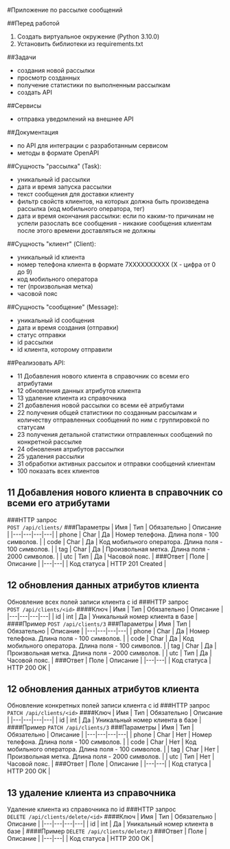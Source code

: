 #Приложение по рассылке сообщений   

##Перед работой
1. Создать виртуальное окружение (Python 3.10.0)   
2. Установить библиотеки из requirements.txt   


##Задачи   
- создания новой рассылки   
- просмотр созданных   
- получение статистики по выполненным рассылкам   
- создать API

##Сервисы   
- отправка уведомлений на внешнее API   

##Документация   
- по API для интеграции с разработанным сервисом
- методы в формате OpenAPI   


##Сущность "рассылка" (Task):
- уникальный id рассылки   
- дата и время запуска рассылки   
- текст сообщения для доставки клиенту   
- фильтр свойств клиентов, на которых должна быть произведена рассылка (код мобильного оператора, тег)   
- дата и время окончания рассылки: если по каким-то причинам не успели разослать все сообщения - никакие сообщения клиентам после этого времени доставляться не должны   

##Сущность "клиент" (Client):
- уникальный id клиента
- номер телефона клиента в формате 7XXXXXXXXXX (X - цифра от 0 до 9)
- код мобильного оператора
- тег (произвольная метка)
- часовой пояс

##Сущность "сообщение" (Message):
- уникальный id сообщения
- дата и время создания (отправки)
- статус отправки
- id рассылки
- id клиента, которому отправили


##Реализовать API:
- 11 Добавления нового клиента в справочник со всеми его атрибутами
- 12 обновления данных атрибутов клиента
- 13 удаление клиента из справочника
- 21 добавления новой рассылки со всеми её атрибутами
- 22 получения общей статистики по созданным рассылкам и количеству отправленных сообщений по ним с группировкой по статусам
- 23 получения детальной статистики отправленных сообщений по конкретной рассылке
- 24 обновления атрибутов рассылки
- 25 удаления рассылки
- 31 обработки активных рассылок и отправки сообщений клиентам
- 100 показать всех клиентов

## 11 Добавления нового клиента в справочник со всеми его атрибутами
###HTTP запрос    
`POST /api/clients/`
###Параметры
| Имя | Тип | Обязательно | Описание |
|---|---|---|---|
| phone | Char | Да | Номер телефона. Длина поля - 100 символов. |
| code | Char | Да | Код мобильного оператора. Длина поля - 100 символов. |
| tag | Char | Да | Произвольная метка. Длина поля - 2000 символов. |
| utc | Тип | Да | Часовой пояс. |
###Ответ
| Поле | Описание |
|---|---|
| Код статуса | HTTP 201 Created |

## 12 обновления данных атрибутов клиента
Обновление всех полей записи клиента с id
###HTTP запрос    
`POST /api/clients/<id>`
####Ключ
| Имя | Тип | Обязательно | Описание |
|---|---|---|---|
| id | int | Да | Уникальный номер клиента в базе |
####Пример
`POST /api/clients/3`
###Параметры
| Имя | Тип | Обязательно | Описание |
|---|---|---|---|
| phone | Char | Да | Номер телефона. Длина поля - 100 символов. |
| code | Char | Да | Код мобильного оператора. Длина поля - 100 символов. |
| tag | Char | Да | Произвольная метка. Длина поля - 2000 символов. |
| utc | Тип | Да | Часовой пояс. |
###Ответ
| Поле | Описание |
|---|---|
| Код статуса | HTTP 200 OK |

## 12 обновления данных атрибутов клиента
Обновление конкретных полей записи клиента с id
###HTTP запрос    
`PATCH /api/clients/<id>`
####Ключ
| Имя | Тип | Обязательно | Описание |
|---|---|---|---|
| id | int | Да | Уникальный номер клиента в базе |
####Пример
`PATCH /api/clients/3`
###Параметры
| Имя | Тип | Обязательно | Описание |
|---|---|---|---|
| phone | Char | Нет | Номер телефона. Длина поля - 100 символов. |
| code | Char | Нет | Код мобильного оператора. Длина поля - 100 символов. |
| tag | Char | Нет | Произвольная метка. Длина поля - 2000 символов. |
| utc | Тип | Нет | Часовой пояс. |
###Ответ
| Поле | Описание |
|---|---|
| Код статуса | HTTP 200 OK |

## 13 удаление клиента из справочника
Удаление клиента из справочника по id
###HTTP запрос    
`DELETE /api/clients/delete/<id>`
####Ключ
| Имя | Тип | Обязательно | Описание |
|---|---|---|---|
| id | int | Да | Уникальный номер клиента в базе |
####Пример
`DELETE /api/clients/delete/3`
###Ответ
| Поле | Описание |
|---|---|
| Код статуса | HTTP 200 OK |
